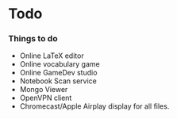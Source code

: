 # Todo
### Things to do
* Online LaTeX editor
* Online vocabulary game
* Online GameDev studio
* Notebook Scan service
* Mongo Viewer
* OpenVPN client
* Chromecast/Apple Airplay display for all files.

